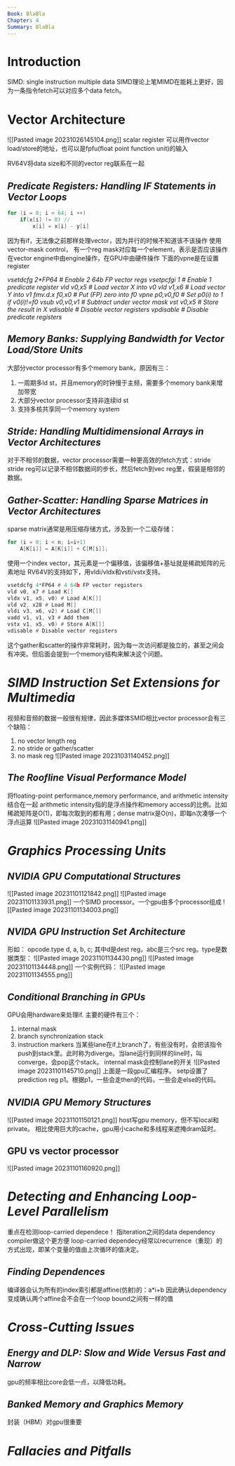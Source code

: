 ```yaml
---
Book: BlaBla
Chapter: 4
Summary: BlaBla
---
```

# Introduction
SIMD: single instruction multiple data
SIMD理论上笔MIMD在能耗上更好，因为一条指令fetch可以对应多个data fetch。
# Vector Architecture
![[Pasted image 20231026145104.png]]
scalar register 可以用作vector load/store的地址，也可以是fpfu(float point function unit)的输入

RV64V将data size和不同的vector reg联系在一起

## _Predicate Registers: Handling IF Statements in Vector Loops_
```cpp
for (i = 0; i < 64; i ++)
	if(x[i] != 0) // 
		x[i] = x[i] - y[i]
```
因为有if，无法像之前那样处理vector，因为并行的时候不知道该不该操作
使用vector-mask control， 有一个reg mask对应每一个element，表示是否应该操作
在vector engine中由engine操作，在GPU中由硬件操作
下面的vpne是在设置register

_vsetdcfg 2*FP64 # Enable 2 64b FP vector regs_
_vsetpcfgi 1 # Enable 1 predicate register_
_vld v0,x5 # Load vector X into v0_
_vld v1,x6 # Load vector Y into v1_
_fmv.d.x f0,x0 # Put (FP) zero into f0_
_vpne p0,v0,f0 # Set p0(i) to 1 if v0(i)!=f0_
_vsub v0,v0,v1 # Subtract under vector mask_
_vst v0,x5 # Store the result in X_
_vdisable # Disable vector registers_
_vpdisable # Disable predicate registers_

## _Memory Banks: Supplying Bandwidth for Vector Load/Store Units_
大部分vector processor有多个memory bank，原因有三：
1. 一周期多ld st，并且memory的时钟慢于主频，需要多个memory bank来增加带宽
2. 大部分vector processor支持非连续ld st
3. 支持多核共享同一个memory system

## _Stride: Handling Multidimensional Arrays in Vector Architectures_
对于不相邻的数据，vector processor需要一种更高效的fetch方式：stride
stride reg可以记录不相邻数据间的步长，然后fetch到vec reg里，假装是相邻的数据。

## _Gather-Scatter: Handling Sparse Matrices in Vector Architectures_
sparse matrix通常是用压缩存储方式，涉及到一个二级存储：
```cpp
for (i = 0; i < n; i=i+1)
	A[K[i]] = A[K[i]] + C[M[i]];
```
使用一个index vector，其元素是一个偏移值，该偏移值+基址就是稀疏矩阵的元素地址 
RV64V的支持如下，用vldi/vldx和vsti/vstx支持。
```asm
vsetdcfg 4*FP64 # 4 64b FP vector registers
vld v0, x7 # Load K[]
vldx v1, x5, v0) # Load A[K[]]
vld v2, x28 # Load M[]
vldi v3, x6, v2) # Load C[M[]]
vadd v1, v1, v3 # Add them
vstx v1, x5, v0) # Store A[K[]]
vdisable # Disable vector registers
```
这个gather和scatter的操作非常耗时，因为每一次访问都是独立的，甚至之间会有冲突。但后面会提到一个memory结构来解决这个问题。

#  _SIMD Instruction Set Extensions for Multimedia_
视频和音频的数据一般很有规律，因此多媒体SMID相比vector processor会有三个缺陷：
1. no vector length reg
2. no stride or gather/scatter
3. no mask reg
![[Pasted image 20231031140452.png]]

## _The Roofline Visual Performance Model_
将floating-point performance,memory performance, and arithmetic intensity结合在一起
arithmetic intensity指的是浮点操作和memory access的比例。比如稀疏矩阵是O(1)，即每次取到的都有用；dense matrix是O(n)，即每n次凑够一个浮点运算
![[Pasted image 20231031140941.png]]

# _Graphics Processing Units_
## _NVIDIA GPU Computational Structures_
![[Pasted image 20231101121842.png]]
![[Pasted image 20231101133931.png]]
一个SIMD processor。一个gpu由多个processor组成
![[Pasted image 20231101134003.png]]
## _NVIDA GPU Instruction Set Architecture_
形如：
opcode.type d, a, b, c;
其中d是dest reg，abc是三个src reg。type是数据类型：
![[Pasted image 20231101134430.png]]
![[Pasted image 20231101134448.png]]
一个实例代码：
![[Pasted image 20231101134555.png]]

## _Conditional Branching in GPUs_
GPU会用hardware来处理if.
主要的硬件有三个：
1. internal mask
2. branch synchronization stack
3. instruction markers
当某些lane在if上branch了，有些没有时，会把该指令push到stack里。此时称为diverge。当lane运行到同样的line时，叫converge，会pop这个stack。
internal mask会控制lane的开关
![[Pasted image 20231101145710.png]]
上面是一段gpu汇编程序。
setp设置了prediction reg p1。根据p1，一些会走then的代码，一些会走else的代码。

## _NVIDIA GPU Memory Structures_
![[Pasted image 20231101150121.png]]
host写gpu memory，但不写local和private。
相比使用巨大的cache，gpu用小cache和多线程来遮掩dram延时。

## GPU vs vector processor
![[Pasted image 20231101160920.png]]

# _Detecting and Enhancing Loop-Level Parallelism_
重点在检测loop-carried dependece！ 指iteration之间的data dependency
compiler做这个更方便
loop-carried dependecy经常以recurrence（重现）的方式出现，即某个变量的值由上次循环的值决定。
## _Finding Dependences_
编译器会认为所有的index索引都是affine(仿射)的：a\*i+b
因此确认dependency变成确认两个affine会不会在一个loop bound之间有一样的值

# _Cross-Cutting Issues_
## _Energy and DLP: Slow and Wide Versus Fast and Narrow_
gpu的频率相比core会低一点，以降低功耗。
## _Banked Memory and Graphics Memory_
封装（HBM）对gpu很重要

# _Fallacies and Pitfalls_
